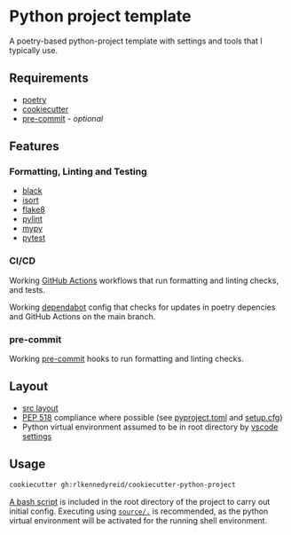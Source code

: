 # Python project template
A poetry-based python-project template with settings and tools that I typically use.

## Requirements
- [poetry](https://python-poetry.org/docs/)
- [cookiecutter](https://github.com/cookiecutter/cookiecutter)
- [pre-commit](https://github.com/pre-commit/pre-commit) - *optional*

## Features
### Formatting, Linting and Testing
- [black](https://github.com/psf/black)
- [isort](https://github.com/PyCQA/isort)
- [flake8](https://github.com/PyCQA/flake8)
- [pylint](https://github.com/PyCQA/pylint)
- [mypy](https://github.com/python/mypy)
- [pytest](https://github.com/pytest-dev/pytest)

### CI/CD
Working [GitHub Actions](https://docs.github.com/en/actions) workflows that run formatting and linting checks, and tests.

Working [dependabot](https://docs.github.com/en/code-security/supply-chain-security/keeping-your-dependencies-updated-automatically/configuration-options-for-dependency-updates#about-the-dependabotyml-file) config that checks for updates in poetry depencies and GitHub Actions on the main branch.

### pre-commit
Working [pre-commit](https://pre-commit.com/) hooks to run formatting and linting checks.

## Layout
- [src layout](https://blog.ionelmc.ro/2014/05/25/python-packaging/)
- [PEP 518](https://www.python.org/dev/peps/pep-0518) compliance where possible (see [pyproject.toml]({{cookiecutter.package_name}}/pyproject.toml) and [setup.cfg]({{cookiecutter.package_name}}/setup.cfg))
- Python virtual environment assumed to be in root directory by [vscode settings]({{cookiecutter.package_name}}/.vscode)

## Usage

```bash
cookiecutter gh:rlkennedyreid/cookiecutter-python-project
```

[A bash script]({{cookiecutter.package_name}}/initiate-project.sh) is included in the root directory of the project to carry out initial config.
Executing using [`source/.`](https://www.gnu.org/software/bash/manual/bash.html#index-source) is recommended, as the python virtual environment will be activated for the running shell environment.
